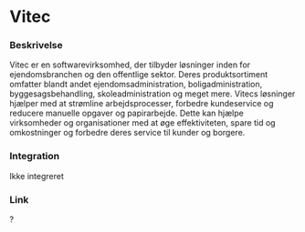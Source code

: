 # Vitec

### Beskrivelse

Vitec er en softwarevirksomhed, der tilbyder løsninger inden for ejendomsbranchen og den offentlige sektor. Deres produktsortiment omfatter blandt andet ejendomsadministration, boligadministration, byggesagsbehandling, skoleadministration og meget mere. Vitecs løsninger hjælper med at strømline arbejdsprocesser, forbedre kundeservice og reducere manuelle opgaver og papirarbejde. Dette kan hjælpe virksomheder og organisationer med at øge effektiviteten, spare tid og omkostninger og forbedre deres service til kunder og borgere.

### Integration

Ikke integreret

### Link

?
